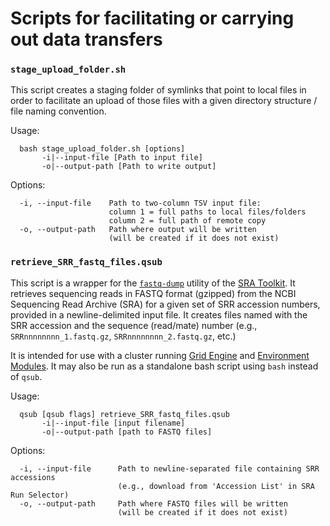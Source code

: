 # Scripts for facilitating or carrying out data transfers

### `stage_upload_folder.sh`

This script creates a staging folder of symlinks that point to local files in order to facilitate an upload of those files with a given directory structure / file naming convention.

Usage:
```
  bash stage_upload_folder.sh [options]
       -i|--input-file [Path to input file]
       -o|--output-path [Path to write output]
```
Options:
```
  -i, --input-file    Path to two-column TSV input file:
                      column 1 = full paths to local files/folders
                      column 2 = full path of remote copy
  -o, --output-path   Path where output will be written
                      (will be created if it does not exist)
```

### `retrieve_SRR_fastq_files.qsub`

This script is a wrapper for the [`fastq-dump`](https://trace.ncbi.nlm.nih.gov/Traces/sra/sra.cgi?view=toolkit_doc&f=fastq-dump) utility of the [SRA Toolkit](https://trace.ncbi.nlm.nih.gov/Traces/sra/sra.cgi?view=toolkit_doc). It retrieves sequencing reads in FASTQ format (gzipped) from the NCBI Sequencing Read Archive (SRA) for a given set of SRR accession numbers, provided in a newline-delimited input file.  It creates files named with the SRR accession and the sequence (read/mate) number (e.g., `SRRnnnnnnnn_1.fastq.gz`, `SRRnnnnnnnn_2.fastq.gz`, etc.)

It is intended for use with a cluster running [Grid Engine](https://en.wikipedia.org/wiki/Oracle_Grid_Engine) and [Environment Modules](http://modules.sourceforge.net/).  It may also be run as a standalone bash script using `bash` instead of `qsub`.

Usage:
```
  qsub [qsub flags] retrieve_SRR_fastq_files.qsub
       -i|--input-file [input filename]
       -o|--output-path [path to FASTQ files]
```
Options:
```
  -i, --input-file      Path to newline-separated file containing SRR accessions
                        (e.g., download from 'Accession List' in SRA Run Selector)
  -o, --output-path     Path where FASTQ files will be written 
                        (will be created if it does not exist)
```
